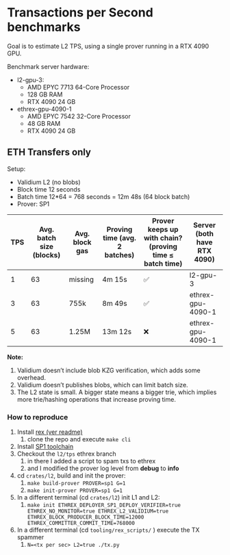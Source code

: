 # Transactions per Second benchmarks

Goal is to estimate L2 TPS, using a single prover running in a RTX 4090 GPU.

Benchmark server hardware:

- l2-gpu-3:
    - AMD EPYC 7713 64-Core Processor
    - 128 GB RAM
    - RTX 4090 24 GB
- ethrex-gpu-4090-1
    - AMD EPYC 7542 32-Core Processor
    - 48 GB RAM
    - RTX 4090 24 GB

## ETH Transfers only

Setup:

- Validium L2 (no blobs)
- Block time 12 seconds
- Batch time 12*64 = 768 seconds = 12m 48s (64 block batch)
- Prover: SP1

| TPS | Avg. batch size (blocks) | Avg. block gas | Proving time (avg. 2 batches) | Prover keeps up with chain? (proving time ≤ batch time) | Server (both have RTX 4090) |
| --- | --- | --- | --- | --- | --- |
| 1 | 63 | missing | 4m 15s | ✅ | l2-gpu-3 |
| 3 | 63 | 755k | 8m 49s | ✅ | ethrex-gpu-4090-1 |
| 5 | 63 | 1.25M | 13m 12s | ❌ | ethrex-gpu-4090-1 |

**Note:**

1. Validium doesn’t include blob KZG verification, which adds some overhead.
2. Validium doesn’t publishes blobs, which can limit batch size.
3. The L2 state is small. A bigger state means a bigger trie, which implies more trie/hashing operations that increase proving time.

### How to reproduce

1. Install [rex (ver readme)](https://github.com/lambdaclass/rex)
    1. clone the repo and execute `make cli`
2. Install [SP1 toolchain](https://docs.succinct.xyz/docs/sp1/getting-started/install#option-1-prebuilt-binaries-recommended)
3. Checkout the `l2/tps` ethrex branch
    1. in there I added a script to spam txs to ethrex
    2. and I modified the prover log level from **debug** to **info**
4. cd `crates/l2`, build and init the prover: 
    1. `make build-prover PROVER=sp1 G=1` 
    2. `make init-prover PROVER=sp1 G=1`
5. In a different terminal (cd `crates/l2`) init L1 and L2:
    1. `make init ETHREX_DEPLOYER_SP1_DEPLOY_VERIFIER=true ETHREX_NO_MONITOR=true ETHREX_L2_VALIDIUM=true ETHREX_BLOCK_PRODUCER_BLOCK_TIME=12000 ETHREX_COMMITTER_COMMIT_TIME=768000`
6. In a different terminal (cd `tooling/rex_scripts/` ) execute the TX spammer
    1. `N=<tx per sec> L2=true ./tx.py`
